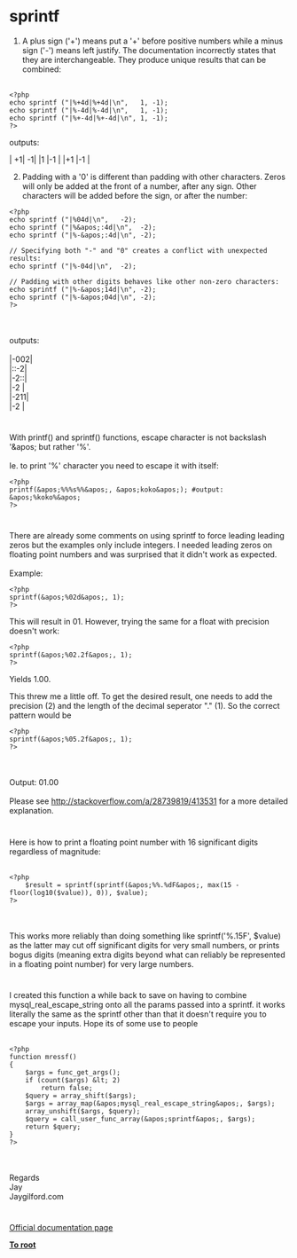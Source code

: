 # sprintf



1.  A plus sign (&apos;+&apos;) means put a &apos;+&apos; before positive numbers while a minus sign (&apos;-&apos;) means left justify.  The documentation incorrectly states that they are interchangeable.  They produce unique results that can be combined:<br><br>

```
<?php
echo sprintf ("|%+4d|%+4d|\n",   1, -1);
echo sprintf ("|%-4d|%-4d|\n",   1, -1);
echo sprintf ("|%+-4d|%+-4d|\n", 1, -1);
?>
```


outputs:

|  +1|  -1|
|1   |-1  |
|+1  |-1  |

2.  Padding with a &apos;0&apos; is different than padding with other characters.  Zeros will only be added at the front of a number, after any sign.  Other characters will be added before the sign, or after the number:



```
<?php
echo sprintf ("|%04d|\n",   -2);
echo sprintf ("|%&apos;:4d|\n",  -2);
echo sprintf ("|%-&apos;:4d|\n", -2);

// Specifying both "-" and "0" creates a conflict with unexpected results:
echo sprintf ("|%-04d|\n",  -2);

// Padding with other digits behaves like other non-zero characters:
echo sprintf ("|%-&apos;14d|\n", -2);
echo sprintf ("|%-&apos;04d|\n", -2);
?>
```
<br><br>outputs:<br><br>|-002|<br>|::-2|<br>|-2::|<br>|-2  |<br>|-211|<br>|-2  |  

#

With printf() and sprintf() functions, escape character is not backslash &apos;\&apos; but rather &apos;%&apos;.<br><br>Ie. to print &apos;%&apos; character you need to escape it with itself:<br>

```
<?php
printf(&apos;%%%s%%&apos;, &apos;koko&apos;); #output: &apos;%koko%&apos;
?>
```
  

#

There are already some comments on using sprintf to force leading leading zeros but the examples only include integers. I needed leading zeros on floating point numbers and was surprised that it didn&apos;t work as expected.<br><br>Example:<br>

```
<?php
sprintf(&apos;%02d&apos;, 1);
?>
```


This will result in 01. However, trying the same for a float with precision doesn&apos;t work:



```
<?php
sprintf(&apos;%02.2f&apos;, 1);
?>
```


Yields 1.00. 

This threw me a little off. To get the desired result, one needs to add the precision (2) and the length of the decimal seperator "." (1). So the correct pattern would be



```
<?php
sprintf(&apos;%05.2f&apos;, 1);
?>
```
<br><br>Output: 01.00<br><br>Please see http://stackoverflow.com/a/28739819/413531 for a more detailed explanation.  

#

Here is how to print a floating point number with 16 significant digits regardless of magnitude:<br><br>

```
<?php
    $result = sprintf(sprintf(&apos;%%.%dF&apos;, max(15 - floor(log10($value)), 0)), $value);
?>
```
<br><br>This works more reliably than doing something like sprintf(&apos;%.15F&apos;, $value) as the latter may cut off significant digits for very small numbers, or prints bogus digits (meaning extra digits beyond what can reliably be represented in a floating point number) for very large numbers.  

#

I created this function a while back to save on having to combine mysql_real_escape_string onto all the params passed into a sprintf. it works literally the same as the sprintf other than that it doesn&apos;t require you to escape your inputs. Hope its of some use to people<br><br>

```
<?php
function mressf()
{
    $args = func_get_args();
    if (count($args) &lt; 2)
        return false;
    $query = array_shift($args);
    $args = array_map(&apos;mysql_real_escape_string&apos;, $args);
    array_unshift($args, $query);
    $query = call_user_func_array(&apos;sprintf&apos;, $args);
    return $query;
}
?>
```
<br><br>Regards<br>Jay<br>Jaygilford.com  

#

[Official documentation page](https://www.php.net/manual/en/function.sprintf.php)

**[To root](/README.md)**